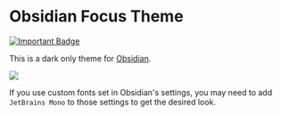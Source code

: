 # Obsidian Focus Theme

[![Important Badge](https://img.shields.io/badge/Obsidian-...%3F-7c3aed?style=plastic&logo=obsidian)](https://www.youtube.com/watch?v=dQw4w9WgXcQ)

This is a dark only theme for [Obsidian](https://obsidian.md/).

![](https://raw.githubusercontent.com/mProjectsCode/obsidian-focus-theme/master/FocusThemeImageFull.png)

If you use custom fonts set in Obsidian's settings, you may need to add `JetBrains Mono` to those settings to get the desired look.
